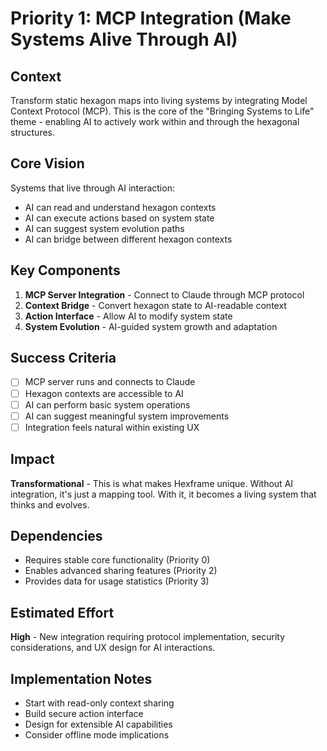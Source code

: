 # Priority 1: MCP Integration (Make Systems Alive Through AI)

## Context
Transform static hexagon maps into living systems by integrating Model Context Protocol (MCP). This is the core of the "Bringing Systems to Life" theme - enabling AI to actively work within and through the hexagonal structures.

## Core Vision
Systems that live through AI interaction:
- AI can read and understand hexagon contexts
- AI can execute actions based on system state
- AI can suggest system evolution paths
- AI can bridge between different hexagon contexts

## Key Components
1. **MCP Server Integration** - Connect to Claude through MCP protocol
2. **Context Bridge** - Convert hexagon state to AI-readable context
3. **Action Interface** - Allow AI to modify system state
4. **System Evolution** - AI-guided system growth and adaptation

## Success Criteria
- [ ] MCP server runs and connects to Claude
- [ ] Hexagon contexts are accessible to AI
- [ ] AI can perform basic system operations
- [ ] AI can suggest meaningful system improvements
- [ ] Integration feels natural within existing UX

## Impact
**Transformational** - This is what makes Hexframe unique. Without AI integration, it's just a mapping tool. With it, it becomes a living system that thinks and evolves.

## Dependencies
- Requires stable core functionality (Priority 0)
- Enables advanced sharing features (Priority 2)
- Provides data for usage statistics (Priority 3)

## Estimated Effort
**High** - New integration requiring protocol implementation, security considerations, and UX design for AI interactions.

## Implementation Notes
- Start with read-only context sharing
- Build secure action interface
- Design for extensible AI capabilities
- Consider offline mode implications